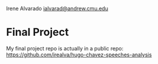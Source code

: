 Irene Alvarado
ialvarad@andrew.cmu.edu

# Final Project

My final project repo is actually in a public repo: https://github.com/irealva/hugo-chavez-speeches-analysis
